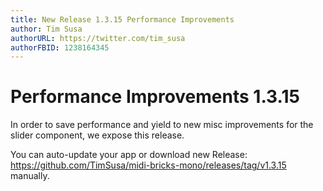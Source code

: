 ```yaml
---
title: New Release 1.3.15 Performance Improvements
author: Tim Susa
authorURL: https://twitter.com/tim_susa
authorFBID: 1238164345
---
```


# Performance Improvements 1.3.15

In order to save performance and yield to new misc improvements for the slider component, we expose this release.

You can auto-update your app or download new Release: https://github.com/TimSusa/midi-bricks-mono/releases/tag/v1.3.15 manually.

